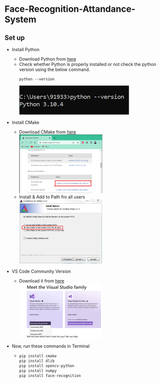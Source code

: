 # Face-Recognition-Attandance-System

## Set up

- Install Python

  - Download Python from [here](https://www.python.org/downloads/)
  - Check whether Python is properly installed or not check the python version using the below command. <br>
    ```
    python --version
    ```
    ![alt](https://github.com/saha-indranil/Face-Recognition-Attandance-System/blob/main/readme_images/python_version.png)

- Install CMake

  - Download CMake from [here](https://cmake.org/download/) <br>
    <img src="https://github.com/saha-indranil/Face-Recognition-Attandance-System/blob/main/readme_images/cmake_download.jpg" width="270"/>
  - Install & Add to Path fro all users <br>
    <img src="https://github.com/saha-indranil/Face-Recognition-Attandance-System/blob/main/readme_images/cmake_add_path.jpg" width="270"/>

- VS Code Community Version

  - Download it from [here](https://visualstudio.microsoft.com/) <br>
    <img src="https://github.com/saha-indranil/Face-Recognition-Attandance-System/blob/main/readme_images/vs_code_comm.jpg" width="270"/>

- Now, run these commands in Terminal

  - ```
    pip install cmake
    pip install dlib
    pip install opencv-python
    pip install numpy
    pip install face-recognition
    ```
